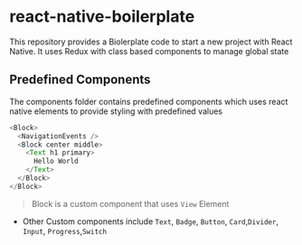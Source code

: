 # react-native-boilerplate

This repository provides a Biolerplate code to start a new project with React Native. It uses Redux with class based components to manage global state

## Predefined Components

The components folder contains predefined components which uses react native elements to provide styling with predefined values

```javascript
<Block>
  <NavigationEvents />
  <Block center middle>
    <Text h1 primary>
      Hello World
    </Text>
  </Block>
</Block>
```

> Block is a custom component that uses `View` Element

- Other Custom components include `Text`, `Badge`, `Button`, `Card`,`Divider`, `Input`, `Progress`,`Switch`
